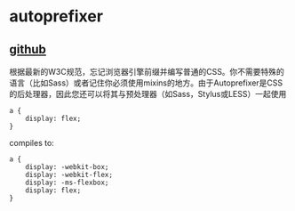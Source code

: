 # autoprefixer 
[github](https://github.com/postcss/autoprefixer)
---
根据最新的W3C规范，忘记浏览器引擎前缀并编写普通的CSS。你不需要特殊的语言（比如Sass）或者记住你必须使用mixins的地方。由于Autoprefixer是CSS的后处理器，因此您还可以将其与预处理器（如Sass，Stylus或LESS）一起使用
```
a {
    display: flex;
}
```
compiles to:
```
a {
    display: -webkit-box;
    display: -webkit-flex;
    display: -ms-flexbox;
    display: flex;
}
```

